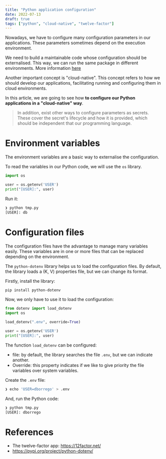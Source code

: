 ```yaml
---
title: "Python application configuration"
date: 2022-07-13
draft: true
tags: ["python", "cloud-native", "twelve-factor"]
---
```

Nowadays, we have to configure many configuration parameters in our applications. These parameters sometimes depend on the execution environment. 

We need to build a maintainable code whose configuration should be externalised. This way, we can run the same package in different environments. More information [here](https://12factor.net/config)
<!--more-->
Another important concept is "cloud-native". This concept refers to how we should develop our applications, facilitating running and configuring them in cloud environments. 

In this article, we are going to see how **to configure our Python applications in a "cloud-native" way**.

> In addition, exist other ways to configure parameters as secrets. These cover the secret's lifecycle and how it is provided, which should be independent that our programming language. 

# Environment variables

The environment variables are a basic way to externalise the configuration. 

To read the variables in our Python code, we will use the ```os``` library.

```python
import os

user = os.getenv('USER')
print("[USER]:", user)
```

Run it:

```zsh
❯ python tmp.py
[USER]: db
```

# Configuration files

The configuration files have the advantage to manage many variables easily. These variables are in one or more files that can be replaced depending on the environment. 

The ```python-dotenv``` library helps us to load the configuration files. By default, the library loads a (K, V) properties file, but we can change its format. 

Firstly, install the library:

```zsh
pip install python-dotenv
```

Now, we only have to use it to load the configuration:

```python
from dotenv import load_dotenv
import os

load_dotenv(".env", override=True)

user = os.getenv('USER')
print("[USER]:", user)
```

The function ```load_dotenv``` can be configured:
* file: by default, the library searches the file ```.env```, but we can indicate another. 
* Override: this property indicates if we like to give priority the file variables over system variables. 

Create the ```.env``` file:

```zsh
❯ echo 'USER=dborrego' > .env
```

And, run the Python code: 

```zsh
❯ python tmp.py
[USER]: dborrego
```

# References

* The twelve-factor app: https://12factor.net/
* https://pypi.org/project/python-dotenv/